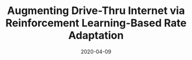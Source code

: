---
title: "Augmenting Drive-Thru Internet via Reinforcement Learning-Based Rate Adaptation"
authors:
- Wenchao Xu
- Song Guo
- Shiheng Ma
- Haibo Zhou
- Mingli Wu
- Weihua Zhuang


date: "2020-04-09"
doi: "10.1109/JIOT.2020.2965148"

# Publication type.
# 1 = Conference paper; 2 = Journal article;
# 3 = Preprint Paper; 4 = Report; 5 = Book; 6 = Book section;
# 7 = Thesis; 8 = Patent
publication_types: ["2"]

# Publication name and optional abbreviated publication name.
publication: "*IEEE Internet of Things Journal*"
publication_short: "IoT"

url_pdf: https://ieeexplore.ieee.org/document/8954653
# url_code: ''
# url_dataset: ''
# url_poster: ''
# url_project: ''
# url_slides: ''
# url_video: ''

---